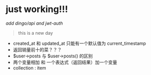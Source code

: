 # just working!!!
_add dingo/api and jwt-auth_
>this is a new day

* created_at 和 updated_at 只能有一个默认值为 current_timestamp
* 返回销量前十的菜？？？
* $user->posts 与 $user->posts() 的区别
* 两个变量相加 和 一个表达式（返回结果）加一个变量
* collection : item 